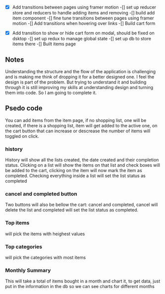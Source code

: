 -[x] Add transitions between pages using framer motion
-[] set up reducer store and reducers to handle adding items and removing
-[] build add item component
-[] fine tune transitions between pages using framer motion
-[] Add transitions when hovering over links
-[] Build cart form
-[x] Add transition to show or hide cart form on modal, should be fixed on dsktop
-[] set up redux to manage global state
-[] set up db to store items there
-[] Built items page


## Notes
Understanding the structure and the flow of the application is challenging and is making me think of dropping it for a better designed one. I feel the design is part of the problem. But trying to understand it and building through it is still improving my skills at understanding design and turning them into code. So I am going to complete it. 

## Psedo code
You can add items from the item page, if no shopping list, one will be created, if there is a shopping list, item will get added to the active one, on the cart button that can increase or descrease the number of items will toggled on click.

### history
History will show all the lists created, the date created and their completion status. Clicking on a list will show the items on that list and check boxes will be added to the cart, clicking on the item will now mark the item as completed. Checking everything inside a list will set the list status as completed

### cancel and completed button
Two buttons will also be bellow the cart: cancel and completed, cancel will delete the list and completed will set the list status as completed.

### Top items
will pick the items with heighest values

### Top categories
will pick the categories with most items

### Monthly Summary
This will take a total of items bought in a month and chart it, to get data, just put in the information in the db so we can see charts for different months